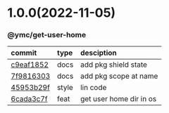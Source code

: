 <a name="1.0.0"></a>
# 1.0.0(2022-11-05)
### @ymc/get-user-home
commit|type|desciption
:----|:----|:----
[c9eaf1852](https://github.com/ymc-github/js-idea/commit/4c9eaf185258934b0c0abb005fa0d84e4af15fd4)|docs|add pkg shield state
[7f9816303](https://github.com/ymc-github/js-idea/commit/17f9816303affed7df6cf9d56cf31f4ee2c7cbd5)|docs|add pkg scope at name
[45953b29f](https://github.com/ymc-github/js-idea/commit/b45953b29f26269ac764ca70f6950b0c4ebe1cd3)|style|lin code
[6cada3c7f](https://github.com/ymc-github/js-idea/commit/76cada3c7f5d84326f37f92b47d2e097f4352121)|feat|get user home dir in os
